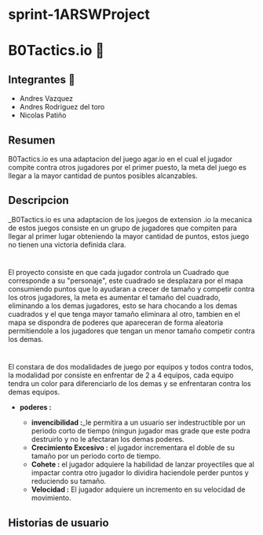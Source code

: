 # sprint-1ARSWProject

# B0Tactics.io 🚀

## Integrantes 🔧


* Andres Vazquez 
* Andres Rodriguez del toro 
* Nicolas Patiño 

## Resumen
B0Tactics.io es una adaptacion del juego agar.io en el cual el jugador compite contra otros jugadores por el primer puesto, la meta del juego es llegar a la mayor cantidad de puntos posibles alcanzables.
## Descripcion
_B0Tactics.io es una adaptacion de los juegos de extension .io la mecanica de estos juegos consiste en un grupo de jugadores que compiten para llegar al primer lugar obteniendo la mayor cantidad de puntos, estos juego no tienen una victoria definida clara.
#
El proyecto consiste en que cada jugador controla un Cuadrado que corresponde a su "personaje", este cuadrado se desplazara por el mapa consumiendo puntos que lo ayudaran a crecer de tamaño y competir contra los otros jugadores, la meta es aumentar el tamaño del cuadrado, eliminando a los demas jugadores, esto se hara chocando a los demas cuadrados y el que tenga mayor tamaño eliminara al otro, tambien en el mapa se dispondra de poderes que apareceran de forma aleatoria permitiendole a los jugadores que tengan un menor tamaño competir contra los demas.
#
El constara de dos modalidades de juego por equipos y todos contra todos, la modalidad por consiste en enfrentar de 2 a 4 equipos, cada equipo tendra un color para diferenciarlo de los demas y se enfrentaran contra los demas equipos.
* **poderes :**

  * **invencibilidad :**_le permitira a un usuario ser indestructible por un periodo corto de tiempo (ningun jugador mas grade que este                            podra destruirlo y no le afectaran los demas poderes.
  * **Crecimiento Excesivo :** el jugador incrementara el doble de su tamaño por un periodo corto de tiempo.
  * **Cohete  :** el jugador adquiere la habilidad de lanzar proyectiles que al impactar contra otro jugador lo dividira haciendole perder                   puntos y reduciendo su tamaño.
  * **Velocidad :** El jugador adquiere un incremento en su velocidad de movimiento.


## Historias de usuario


